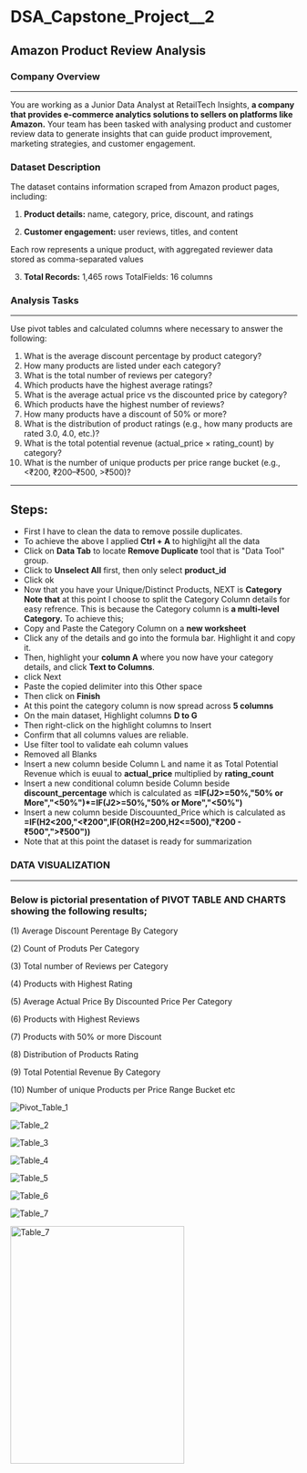 # DSA_Capstone_Project__2

## Amazon Product Review Analysis

### Company Overview

----------

You are working as a Junior Data Analyst at RetailTech Insights, **a company that provides e-commerce analytics solutions to sellers on platforms like Amazon.** Your team has been
tasked with analysing product and customer review data to generate insights that can guide product improvement, marketing strategies, and customer engagement.

### Dataset Description

The dataset contains information scraped from Amazon product pages, including:

1. **Product details:** name, category, price, discount, and ratings

2. **Customer engagement:** user reviews, titles, and content
 
 Each row represents a unique product, with aggregated reviewer data stored as comma-separated values

3. **Total Records:** 1,465 rows TotalFields: 16 columns


### Analysis Tasks
--------------
Use pivot tables and calculated columns where necessary to answer the following:
1. What is the average discount percentage by product category?
2. How many products are listed under each category?
3. What is the total number of reviews per category?
4. Which products have the highest average ratings?
5. What is the average actual price vs the discounted price by category?
6. Which products have the highest number of reviews?
7. How many products have a discount of 50% or more?
8. What is the distribution of product ratings (e.g., how many products are rated 3.0, 4.0, etc.)?
9. What is the total potential revenue (actual_price × rating_count) by category?
10. What is the number of unique products per price range bucket (e.g., <₹200, ₹200–₹500, >₹500)?
----------------
## Steps:
- First I have to clean the data to remove possile duplicates.
- To achieve the above I applied **Ctrl + A** to highligjht all the data
- Click on **Data Tab** to locate **Remove Duplicate** tool that is "Data Tool" group.
- Click to **Unselect All** first, then only select **product_id**
- Click ok
- Now that you have your Unique/Distinct Products, NEXT is **Category**
**Note that** at this point I choose to split the Category Column details for easy refrence. This is because the Category column is **a multi-level Category.** To achieve this;
- Copy and Paste the Category Column on a **new worksheet**
- Click any of the details and go into the formula bar. Highlight it and copy it.
- Then, highlight your **column A** where you now have your category details, and click **Text to Columns**.
- click Next
- Paste the copied delimiter into this Other space
- Then click on **Finish**
- At this point the category column is now spread across **5 columns**
- On the main dataset, Highlight columns **D to G**
- Then right-click on the highlight columns to Insert
- Confirm that all columns values are reliable.
- Use filter tool to validate eah column values
- Removed all Blanks
- Insert a new column beside Column L and name it as Total Potential Revenue which is euual to **actual_price** multiplied by **rating_count**
- Insert a new conditional column beside Column  beside **discount_percentage** which is calculated as **=IF(J2>=50%,"50% or More","<50%")*=IF(J2>=50%,"50% or More","<50%")**
- Insert a new column beside Discouunted_Price which is calculated as **=IF(H2<200,"<₹200",IF(OR(H2=200,H2<=500),"₹200 - ₹500",">₹500"))**
- Note that at this point the dataset is ready for summarization

### DATA VISUALIZATION
---------
### Below is pictorial presentation of PIVOT TABLE AND CHARTS showing the following results;

(1) Average Discount Perentage By Category

(2) Count of Produts Per Category

(3) Total number of Reviews per Category

(4) Products with Highest Rating

(5) Average Actual Price By Discounted Price Per Category

(6) Products with Highest Reviews

(7) Products with 50% or more Discount

(8) Distribution of Products Rating

(9) Total Potential Revenue By Category

(10) Number of unique Products per Price Range Bucket etc









![Pivot_Table_1](https://github.com/user-attachments/assets/ebfab2e2-710c-46d0-9753-618332c28382)







![Table_2](https://github.com/user-attachments/assets/ebfab2e2-710c-46d0-9753-618332c28382)






![Table_3](https://github.com/user-attachments/assets/ebfab2e2-710c-46d0-9753-618332c28382)







![Table_4](https://github.com/user-attachments/assets/ebfab2e2-710c-46d0-9753-618332c28382)










![Table_5](https://github.com/user-attachments/assets/ebfab2e2-710c-46d0-9753-618332c28382)










![Table_6](https://github.com/user-attachments/assets/ebfab2e2-710c-46d0-9753-618332c28382)











![Table_7](https://github.com/user-attachments/assets/ebfab2e2-710c-46d0-9753-618332c28382)










<img width="305" height="417" alt="Table_7" src="https://github.com/user-attachments/assets/869115ab-729e-473c-ad15-66ee51c4be7b" />



